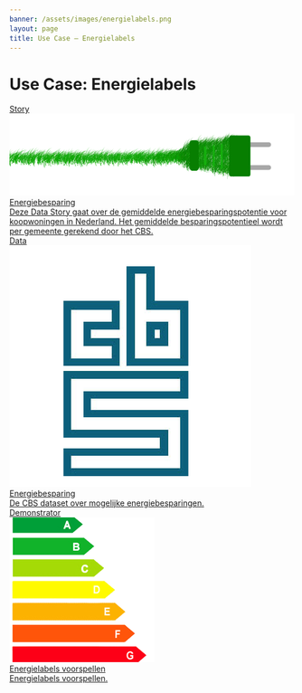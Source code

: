 ```yaml
---
banner: /assets/images/energielabels.png
layout: page
title: Use Case ― Energielabels
---
```

# Use Case: Energielabels

<div class="cards-wrapper">
  <a href="/stories/energiebesparing">
    <div class="card">
      <div class="card-type">Story</div>
      <img class="card-image" src="/assets/images/groene-stroom.png">
      <div class="card-title">Energiebesparing</div>
      <div class="card-description">Deze Data Story gaat over de gemiddelde energiebesparingspotentie voor koopwoningen in Nederland.  Het gemiddelde besparingspotentieel wordt per gemeente gerekend door het CBS.</div>
    </div>
  </a>
  <a href="https://data.pldn.nl/cbs/energiebesparing">
    <div class="card">
      <div class="card-type">Data</div>
      <img class="card-image" src="/assets/images/cbs-logo.png">
      <div class="card-title">Energiebesparing</div>
      <div class="card-description">De CBS dataset over mogelijke energiebesparingen.</div>
    </div>
  </a>
  <a href="/demonstrators/energielabels-voorspellen">
    <div class="card">
      <div class="card-type">Demonstrator</div>
      <img class="card-image" src="/assets/images/energielabels.png">
      <div class="card-title">Energielabels voorspellen</div>
      <div class="card-description">Energielabels voorspellen.</div>
    </div>
  </a>
</div>
